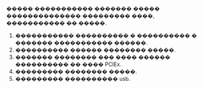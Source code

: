 ����� ����������� ������� ����� �������������� ��������� ����, ����������� �� �����.

1) ����������� ���������� � ���������� � ������� ����������� ������.
2) ���������� ������ �������� �����.
3) ������� �������� ��� ���� ������ ���������� �� ���� PCIEx.
4) ��������� �������� �����.
5) ��������� ���������� usb.
